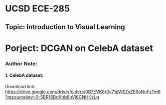 # UCSD ECE-285
## Topic: Introduction to Visual Learning


# Porject: DCGAN on CelebA dataset
### Author Note:
#### 1. CelebA dataset: 
Download link: https://drive.google.com/drive/folders/0B7EVK8r0v71pWEZsZE9oNnFzTm8?resourcekey=0-5BR16BdXnb8hVj6CNHKzLg
